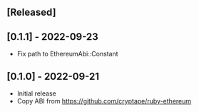 ## [Released]

## [0.1.1] - 2022-09-23
- Fix path to EthereumAbi::Constant

## [0.1.0] - 2022-09-21

- Initial release
- Copy ABI from https://github.com/cryptape/ruby-ethereum
